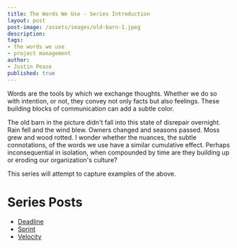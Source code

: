 ```yaml
---
title: The Words We Use - Series Introduction
layout: post
post-image: /assets/images/old-barn-1.jpeg
description:
tags:
- the words we use
- project management
author:
- Justin Pease
published: true
---
```


Words are the tools by which we exchange thoughts. Whether we do so with intention, or not, they convey not only facts but also feelings. These building blocks of communication can add a subtle color.

The old barn in the picture didn't fall into this state of disrepair overnight. Rain fell and the wind blew. Owners changed and seasons passed. Moss grew and wood rotted. I wonder whether the nuances, the subtle connotations, of the words we use have a similar cumulative effect. Perhaps inconsequential in isolation, when compounded by time are they building up or eroding our organization's culture?

This series will attempt to capture examples of the above.

# Series Posts

* [Deadline](/2022/12/19/the-words-we-use-deadline)
* [Sprint](/2023/01/02/the-words-we-use-sprint)
* [Velocity](/2023/12/28/pointless-velocity.md)